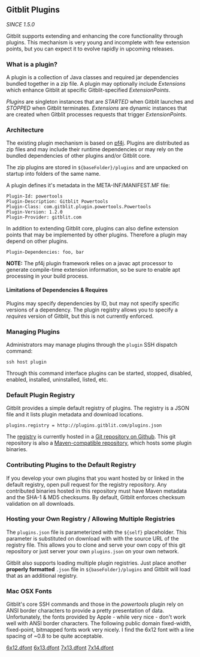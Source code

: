 
## Gitblit Plugins

*SINCE 1.5.0*

Gitblit supports extending and enhancing the core functionality through plugins.  This mechanism is very young and incomplete with few extension points, but you can expect it to evolve rapidly in upcoming releases.

### What is a plugin?

A plugin is a collection of Java classes and required jar dependencies bundled together in a zip file.  A plugin may optionally include *Extensions* which enhance Gitblit at specific Gitblit-specified *ExtensionPoints*.

*Plugins* are singleton instances that are *STARTED* when Gitblit launches and *STOPPED* when Gitblit terminates.  *Extensions* are dynamic instances that are created when Gitblit processes requests that trigger *ExtensionPoints*.

### Architecture

The existing plugin mechanism is based on [pf4j](https://github.com/decebals/pf4j).  Plugins are distributed as zip files and may include their runtime dependencies or may rely on the bundled dependencies of other plugins and/or Gitblit core.

The zip plugins are stored in `${baseFolder}/plugins` and are unpacked on startup into folders of the same name.

A plugin defines it's metadata in the META-INF/MANIFEST.MF file:

    Plugin-Id: powertools
    Plugin-Description: Gitblit Powertools
    Plugin-Class: com.gitblit.plugin.powertools.Powertools
    Plugin-Version: 1.2.0
    Plugin-Provider: gitblit.com

In addition to extending Gitblit core, plugins can also define extension points that may be implemented by other plugins.  Therefore a plugin may depend on other plugins.

    Plugin-Dependencies: foo, bar

**NOTE:**
The pf4j plugin framework relies on a javac apt processor to generate compile-time extension information, so be sure to enable apt processing in your build process.

#### Limitations of Dependencies & Requires

Plugins may specify dependencies by ID, but may not specify specific versions of a dependency.  The plugin registry allows you to specify a *requires* version of Gitblit, but this is not currently enforced.

### Managing Plugins

Administrators may manage plugins through the `plugin` SSH dispatch command:

    ssh host plugin

Through this command interface plugins can be started, stopped, disabled, enabled, installed, uninstalled, listed, etc.

### Default Plugin Registry

Gitblit provides a simple default registry of plugins. The registry is a JSON file and it lists plugin metadata and download locations.

    plugins.registry = http://plugins.gitblit.com/plugins.json

The [registry](http://plugins.gitblit.com/plugins.json) is currently hosted in a [Git repository on Github](https://github.com/gitblit/gitblit-registry).  This git repository is also a [Maven-compatible repository](http://plugins.gitblit.com), which hosts some plugin binaries.

### Contributing Plugins to the Default Registry

If you develop your own plugins that you want hosted by or linked in the default registry, open pull request for the registry repository.  Any contributed binaries hosted in this repository must have Maven metadata and the SHA-1 & MD5 checksums.  By default, Gitblit enforces checksum validation on all downloads.

### Hosting your Own Registry / Allowing Multiple Registries

The `plugins.json` file is parameterized with the `${self}` placeholder.  This parameter is substituted on download with with the source URL of the registry file.  This allows you to clone and serve your own copy of this git repository or just server your own `plugins.json` on your own network.

Gitblit also supports loading multiple plugin registries.  Just place another **properly formatted** `.json` file in `${baseFolder}/plugins` and Gitblit will load that as an additional registry.

### Mac OSX Fonts

Gitblit's core SSH commands and those in the *powertools* plugin rely on ANSI border characters to provide a pretty presentation of data.  Unfortunately, the fonts provided by Apple - while very nice - don't work well with ANSI border characters.  The following public domain fixed-width, fixed-point, bitmapped fonts work very nicely.  I find the 6x12 font with a line spacing of ~0.8 to be quite acceptable.

[6x12.dfont](6x12.dfont)
[6x13.dfont](6x13.dfont)
[7x13.dfont](7x13.dfont)
[7x14.dfont](7x14.dfont)

